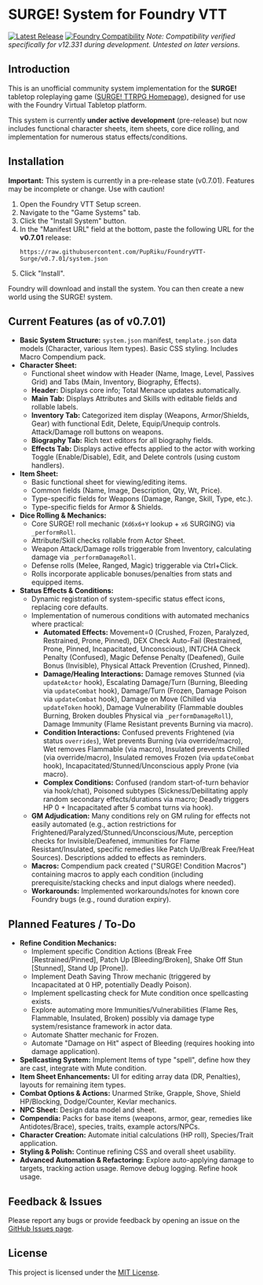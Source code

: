 # SURGE! System for Foundry VTT

[![Latest Release](https://img.shields.io/github/v/release/PupRiku/FoundryVTT-Surge?include_prereleases&label=Latest%20Release)](https://github.com/PupRiku/FoundryVTT-Surge/releases/latest)
[![Foundry Compatibility](https://img.shields.io/badge/Foundry%20VTT-v12.331%2B-informational)](https://foundryvtt.com/releases/)
_Note: Compatibility verified specifically for v12.331 during development. Untested on later versions._

## Introduction

This is an unofficial community system implementation for the **SURGE!** tabletop roleplaying game ([SURGE! TTRPG Homepage](https://sites.google.com/warpedtree.com/www-warpedtree-com/products/surge?authuser=0)), designed for use with the Foundry Virtual Tabletop platform.

This system is currently **under active development** (pre-release) but now includes functional character sheets, item sheets, core dice rolling, and implementation for numerous status effects/conditions.

## Installation

**Important:** This system is currently in a pre-release state (v0.7.01). Features may be incomplete or change. Use with caution!

1.  Open the Foundry VTT Setup screen.
2.  Navigate to the "Game Systems" tab.
3.  Click the "Install System" button.
4.  In the "Manifest URL" field at the bottom, paste the following URL for the **v0.7.01** release:
    ```
    https://raw.githubusercontent.com/PupRiku/FoundryVTT-Surge/v0.7.01/system.json
    ```
5.  Click "Install".

Foundry will download and install the system. You can then create a new world using the SURGE! system.

## Current Features (as of v0.7.01)

- **Basic System Structure:** `system.json` manifest, `template.json` data models (Character, various Item types). Basic CSS styling. Includes Macro Compendium pack.
- **Character Sheet:**
  - Functional sheet window with Header (Name, Image, Level, Passives Grid) and Tabs (Main, Inventory, Biography, Effects).
  - **Header:** Displays core info; Total Menace updates automatically.
  - **Main Tab:** Displays Attributes and Skills with editable fields and rollable labels.
  - **Inventory Tab:** Categorized item display (Weapons, Armor/Shields, Gear) with functional Edit, Delete, Equip/Unequip controls. Attack/Damage roll buttons on weapons.
  - **Biography Tab:** Rich text editors for all biography fields.
  - **Effects Tab:** Displays active effects applied to the actor with working Toggle (Enable/Disable), Edit, and Delete controls (using custom handlers).
- **Item Sheet:**
  - Basic functional sheet for viewing/editing items.
  - Common fields (Name, Image, Description, Qty, Wt, Price).
  - Type-specific fields for Weapons (Damage, Range, Skill, Type, etc.).
  - Type-specific fields for Armor & Shields.
- **Dice Rolling & Mechanics:**
  - Core SURGE! roll mechanic (`Xd6x6+Y` lookup + `x6` SURGING) via `_performRoll`.
  - Attribute/Skill checks rollable from Actor Sheet.
  - Weapon Attack/Damage rolls triggerable from Inventory, calculating damage via `_performDamageRoll`.
  - Defense rolls (Melee, Ranged, Magic) triggerable via Ctrl+Click.
  * Rolls incorporate applicable bonuses/penalties from stats and equipped items.
- **Status Effects & Conditions:**
  - Dynamic registration of system-specific status effect icons, replacing core defaults.
  - Implementation of numerous conditions with automated mechanics where practical:
    - **Automated Effects:** Movement=0 (Crushed, Frozen, Paralyzed, Restrained, Prone, Pinned), DEX Check Auto-Fail (Restrained, Prone, Pinned, Incapacitated, Unconscious), INT/CHA Check Penalty (Confused), Magic Defense Penalty (Deafened), Guile Bonus (Invisible), Physical Attack Prevention (Crushed, Pinned).
    - **Damage/Healing Interactions:** Damage removes Stunned (via `updateActor` hook), Escalating Damage/Turn (Burning, Bleeding via `updateCombat` hook), Damage/Turn (Frozen, Damage Poison via `updateCombat` hook), Damage on Move (Chilled via `updateToken` hook), Damage Vulnerability (Flammable doubles Burning, Broken doubles Physical via `_performDamageRoll`), Damage Immunity (Flame Resistant prevents Burning via macro).
    - **Condition Interactions:** Confused prevents Frightened (via status `overrides`), Wet prevents Burning (via override/macro), Wet removes Flammable (via macro), Insulated prevents Chilled (via override/macro), Insulated removes Frozen (via `updateCombat` hook), Incapacitated/Stunned/Unconscious apply Prone (via macro).
    - **Complex Conditions:** Confused (random start-of-turn behavior via hook/chat), Poisoned subtypes (Sickness/Debilitating apply random secondary effects/durations via macro; Deadly triggers HP 0 + Incapacitated after 5 combat turns via hook).
  - **GM Adjudication:** Many conditions rely on GM ruling for effects not easily automated (e.g., action restrictions for Frightened/Paralyzed/Stunned/Unconscious/Mute, perception checks for Invisible/Deafened, immunities for Flame Resistant/Insulated, specific remedies like Patch Up/Break Free/Heat Sources). Descriptions added to effects as reminders.
  - **Macros:** Compendium pack created ("SURGE! Condition Macros") containing macros to apply each condition (including prerequisite/stacking checks and input dialogs where needed).
  - **Workarounds:** Implemented workarounds/notes for known core Foundry bugs (e.g., round duration expiry).

## Planned Features / To-Do

- **Refine Condition Mechanics:**
  - Implement specific Condition Actions (Break Free [Restrained/Pinned], Patch Up [Bleeding/Broken], Shake Off Stun [Stunned], Stand Up [Prone]).
  - Implement Death Saving Throw mechanic (triggered by Incapacitated at 0 HP, potentially Deadly Poison).
  - Implement spellcasting check for Mute condition once spellcasting exists.
  - Explore automating more Immunities/Vulnerabilities (Flame Res, Flammable, Insulated, Broken) possibly via damage type system/resistance framework in actor data.
  - Automate Shatter mechanic for Frozen.
  - Automate "Damage on Hit" aspect of Bleeding (requires hooking into damage application).
- **Spellcasting System:** Implement Items of type "spell", define how they are cast, integrate with Mute condition.
- **Item Sheet Enhancements:** UI for editing array data (DR, Penalties), layouts for remaining item types.
- **Combat Options & Actions:** Unarmed Strike, Grapple, Shove, Shield HP/Blocking, Dodge/Counter, Kevlar mechanics.
- **NPC Sheet:** Design data model and sheet.
- **Compendia:** Packs for base items (weapons, armor, gear, remedies like Antidotes/Brace), species, traits, example actors/NPCs.
- **Character Creation:** Automate initial calculations (HP roll), Species/Trait application.
- **Styling & Polish:** Continue refining CSS and overall sheet usability.
- **Advanced Automation & Refactoring:** Explore auto-applying damage to targets, tracking action usage. Remove debug logging. Refine hook usage.

## Feedback & Issues

Please report any bugs or provide feedback by opening an issue on the [GitHub Issues page](https://github.com/PupRiku/FoundryVTT-Surge/issues).

## License

This project is licensed under the [MIT License](LICENSE).
